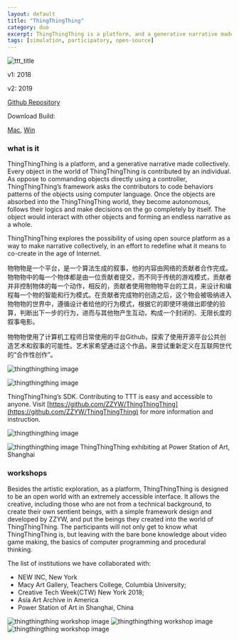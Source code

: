 ```yaml
---
layout: default
title: "ThingThingThing"
category: duo
excerpt: ThingThingThing is a platform, and a generative narrative made collectively. Every object in the world of ThingThingThing is contributed by an individual. As oppose to commanding objects directly using a controller, ThingThingThing’s framework asks the contributors to code behaviors patterns of the objects using computer language. Once the objects are absorbed into the ThingThingThing world, they become autonomous, follows their logics and make decisions on the go completely by itself. The object would interact with other objects and forming an endless narrative as a whole.
tags: [simulation, participatory, open-source]
---
```

![ttt_title](/assets/image/ttt_9.png)


v1: 2018

v2: 2019

[Github Repository](https://github.com/ZZYW/ThingThingThing)

Download Build:

[Mac](https://github.com/ZZYW/ThingThingThing/releases/download/v1.42-alpha/ttt_1.42_alpha_mac.app.zip), [Win](https://github.com/ZZYW/ThingThingThing/releases/download/v1.42-alpha/ttt_1.42_alpha_PC.zip)

### what is it

ThingThingThing is a platform, and a generative narrative made collectively. Every object in the world of ThingThingThing is contributed by an individual. As oppose to commanding objects directly using a controller, ThingThingThing’s framework asks the contributors to code behaviors patterns of the objects using computer language. Once the objects are absorbed into the ThingThingThing world, they become autonomous, follows their logics and make decisions on the go completely by itself. The object would interact with other objects and forming an endless narrative as a whole.

ThingThingThing explores the possibility of using open source platform as a way to make narrative collectively, in an effort to redefine what it means to co-create in the age of Internet.

物物物是一个平台，是一个算法生成的叙事，他的内容由网络的贡献者合作完成。物物物中的每一个物体都是由一位贡献者提交，而不同于传统的游戏模式，贡献者并非控制物体的每一个动作，相反的，贡献者使用物物物平台的工具，来设计和编程每一个物的智能和行为模式。在贡献者完成物的创造之后，这个物会被吸纳进入物物物的世界中，遵循设计者给他的行为模式，根据它的即使环境做出即使的验算，判断出下一步的行为，进而与其他物产生互动，构成一个封闭的、无限长度的叙事电影。

物物物使用了计算机工程师日常使用的平台Github，探索了使用开源平台公共创造艺术和叙事的可能性。艺术家希望通过这个作品，来尝试重新定义在互联网世代的“合作性创作”。

![thingthingthing image](/assets/image/ttt_2.png)

![thingthingthing image](/assets/image/ttt_github.png)

ThingThingThing’s SDK. Contributing to TTT is easy and accessible to anyone.
Visit [https://github.com/ZZYW/ThingThingThing](https://github.com/ZZYW/ThingThingThing) for more information and instruction.

![thingthingthing image](/assets/image/ttt_7.png)






![thingthingthing image](/assets/image/ttt_installation_1.jpg)
ThingThingThing exhibiting at Power Station of Art, Shanghai

### workshops

Besides the artistic exploration, as a platform, ThingThingThing is designed to be an open world with an extremely accessible interface. It allows the creative, including those who are not from a technical background, to create their own sentient beings, with a simple framework design and developed by ZZYW, and put the beings they created into the world of ThingThingThing. The participants will not only get to know what ThingThingThing is, but leaving with the bare bone knowledge about video game making, the basics of computer programming and procedural thinking.

The list of institutions we have collaborated with:

- NEW INC, New York
- Macy Art Gallery, Teachers College, Columbia University;
- Creative Tech Week(CTW) New York 2018;
- Asia Art Archive in America
- Power Station of Art in Shanghai, China




![thingthingthing workshop image](/assets/image/ttt_workshop_psa.jpg)
![thingthingthing workshop image](/assets/image/ttt_workshop_aaa.jpg)
![thingthingthing workshop image](/assets/image/ttt_workshop_tc.jpg)
